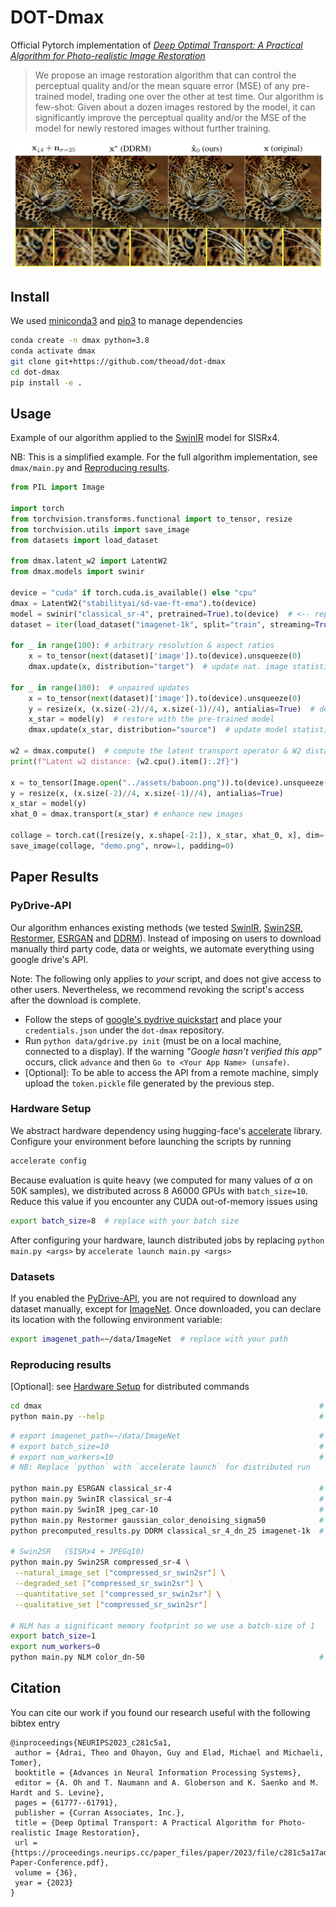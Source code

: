 

# DOT-Dmax

Official Pytorch implementation of [_Deep Optimal Transport: A Practical Algorithm for Photo-realistic Image Restoration_](https://proceedings.neurips.cc/paper_files/paper/2023/hash/c281c5a17ad2e55e1ac1ca825071f991-Abstract-Conference.html)

> We propose an image restoration algorithm that can control the perceptual quality and/or the mean square error (MSE) of any pre-trained model, trading one over the other at test time. Our algorithm is few-shot: Given about a dozen images restored by the model, it can significantly improve the perceptual quality and/or the MSE of the model for newly restored images without further training.

![Collage](assets/teaser.png)

## Install
We used [miniconda3](https://docs.conda.io/en/latest/miniconda.html) and [pip3](https://pip.pypa.io/en/stable/) to manage dependencies
```bash
conda create -n dmax python=3.8
conda activate dmax
git clone git+https://github.com/theoad/dot-dmax
cd dot-dmax
pip install -e .
```

## Usage
Example of our algorithm applied to the [SwinIR](https://github.com/JingyunLiang/SwinIR) model for SISRx4.

NB: This is a simplified example. For the full algorithm implementation, see `dmax/main.py` and [Reproducing results](#Reproducing-results).
```python
from PIL import Image

import torch
from torchvision.transforms.functional import to_tensor, resize
from torchvision.utils import save_image
from datasets import load_dataset

from dmax.latent_w2 import LatentW2
from dmax.models import swinir

device = "cuda" if torch.cuda.is_available() else "cpu"
dmax = LatentW2("stabilityai/sd-vae-ft-ema").to(device)
model = swinir("classical_sr-4", pretrained=True).to(device)  # <-- replace with any restoration model !
dataset = iter(load_dataset("imagenet-1k", split="train", streaming=True))

for _ in range(100): # arbitrary resolution & aspect ratios
    x = to_tensor(next(dataset)['image']).to(device).unsqueeze(0)
    dmax.update(x, distribution="target")  # update nat. image statistics

for _ in range(100):  # unpaired updates
    x = to_tensor(next(dataset)['image']).to(device).unsqueeze(0)
    y = resize(x, (x.size(-2)//4, x.size(-1)//4), antialias=True)  # degrade image
    x_star = model(y)  # restore with the pre-trained model
    dmax.update(x_star, distribution="source")  # update model statistics

w2 = dmax.compute()  # compute the latent transport operator & W2 distance
print(f"Latent w2 distance: {w2.cpu().item():.2f}")

x = to_tensor(Image.open("../assets/baboon.png")).to(device).unsqueeze(0) 
y = resize(x, (x.size(-2)//4, x.size(-1)//4), antialias=True)
x_star = model(y) 
xhat_0 = dmax.transport(x_star) # enhance new images

collage = torch.cat([resize(y, x.shape[-2:]), x_star, xhat_0, x], dim=-1).to(device)
save_image(collage, "demo.png", nrow=1, padding=0)
```
## Paper Results
### PyDrive-API
Our algorithm enhances existing methods (we tested [SwinIR](https://github.com/JingyunLiang/SwinIR), [Swin2SR](https://github.com/mv-lab/swin2sr), [Restormer](https://github.com/swz30/Restormer), [ESRGAN](https://github.com/xinntao/ESRGAN) and [DDRM](https://github.com/bahjat-kawar/ddrm)).
Instead of imposing on users to download manually third party code, data or weights, we automate everything using google drive's API.

Note: The following only applies to *your* script, and does not give access to other users.
Nevertheless, we recommend revoking the script's access after the download is complete.

- Follow the steps of [google's pydrive quickstart](https://developers.google.com/drive/api/v3/quickstart/python) and place your `credentials.json` under the `dot-dmax` repository.
- Run `python data/gdrive.py init` (must be on a local machine, connected to a display). If the warning _"Google hasn’t verified this app"_ occurs, click `advance` and then `Go to <Your App Name> (unsafe)`.
- \[Optional\]: To be able to access the API from a remote machine, simply upload the `token.pickle` file generated by the previous step.

### Hardware Setup
We abstract hardware dependency using hugging-face's [accelerate](https://huggingface.co/docs/accelerate/index) library.
Configure your environment before launching the scripts by running
```bash
accelerate config
```
Because evaluation is quite heavy (we computed for many values of $\alpha$ on 50K samples), we distributed across 8 A6000 GPUs with `batch_size=10`.
Reduce this value if you encounter any CUDA out-of-memory issues using
```bash
export batch_size=8  # replace with your batch size
```
After configuring your hardware, launch distributed jobs by replacing `python main.py <args>`  by `accelerate launch main.py <args>`

### Datasets
If you enabled the [PyDrive-API](#PyDrive-API), you are not required to download any dataset manually, except for [ImageNet](https://www.image-net.org/).
Once downloaded, you can declare its location with the following environment variable:
```bash
export imagenet_path=~/data/ImageNet  # replace with your path
```

### Reproducing results
\[Optional\]: see [Hardware Setup](#Hardware-Setup) for distributed commands
```bash
cd dmax                                                              # we must run main.py under the source directory
python main.py --help                                                # displays all optional arguments
```
```bash
# export imagenet_path=~/data/ImageNet                               # <-- replace with your path
# export batch_size=10                                               # <-- replace with you batch size
# export num_workers=10                                              # <-- replace with your number of workers
# NB: Replace `python` with `accelerate launch` for distributed run

python main.py ESRGAN classical_sr-4                                 # ESRGAN    (SISRx4)
python main.py SwinIR classical_sr-4                                 # SwinIR    (SISRx4)
python main.py SwinIR jpeg_car-10                                    # SwinIR    (JPEGq10)
python main.py Restormer gaussian_color_denoising_sigma50            # Restormer (AWGNs50)
python precomputed_results.py DDRM classical_sr_4_dn_25 imagenet-1k  # DDRM      (SISRx4 + AWGNs25)

# Swin2SR   (SISRx4 + JPEGq10)
python main.py Swin2SR compressed_sr-4 \
 --natural_image_set ["compressed_sr_swin2sr"] \
 --degraded_set ["compressed_sr_swin2sr"] \
 --quantitative_set ["compressed_sr_swin2sr"] \
 --qualitative_set ["compressed_sr_swin2sr"]

# NLM has a significant memory footprint so we use a batch-size of 1
export batch_size=1
export num_workers=0
python main.py NLM color_dn-50                                       # NLM       (AWGNs50)
```

## Citation
You can cite our work if you found our research useful with the following bibtex entry
```
@inproceedings{NEURIPS2023_c281c5a1,
 author = {Adrai, Theo and Ohayon, Guy and Elad, Michael and Michaeli, Tomer},
 booktitle = {Advances in Neural Information Processing Systems},
 editor = {A. Oh and T. Naumann and A. Globerson and K. Saenko and M. Hardt and S. Levine},
 pages = {61777--61791},
 publisher = {Curran Associates, Inc.},
 title = {Deep Optimal Transport: A Practical Algorithm for Photo-realistic Image Restoration},
 url = {https://proceedings.neurips.cc/paper_files/paper/2023/file/c281c5a17ad2e55e1ac1ca825071f991-Paper-Conference.pdf},
 volume = {36},
 year = {2023}
}
```
